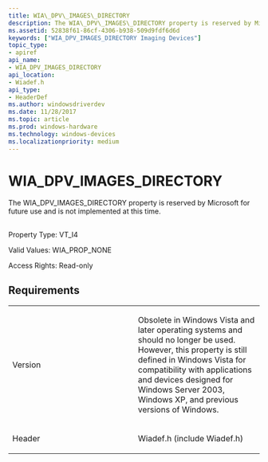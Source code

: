 ```yaml
---
title: WIA\_DPV\_IMAGES\_DIRECTORY
description: The WIA\_DPV\_IMAGES\_DIRECTORY property is reserved by Microsoft for future use and is not implemented at this time.
ms.assetid: 52838f61-86cf-4306-b938-509d9fdf6d6d
keywords: ["WIA_DPV_IMAGES_DIRECTORY Imaging Devices"]
topic_type:
- apiref
api_name:
- WIA_DPV_IMAGES_DIRECTORY
api_location:
- Wiadef.h
api_type:
- HeaderDef
ms.author: windowsdriverdev
ms.date: 11/28/2017
ms.topic: article
ms.prod: windows-hardware
ms.technology: windows-devices
ms.localizationpriority: medium
---
```


# WIA\_DPV\_IMAGES\_DIRECTORY


The WIA\_DPV\_IMAGES\_DIRECTORY property is reserved by Microsoft for future use and is not implemented at this time.

## <span id="ddk_wia_dpv_images_directory_si"></span><span id="DDK_WIA_DPV_IMAGES_DIRECTORY_SI"></span>


Property Type: VT\_I4

Valid Values: WIA\_PROP\_NONE

Access Rights: Read-only

Requirements
------------

<table>
<colgroup>
<col width="50%" />
<col width="50%" />
</colgroup>
<tbody>
<tr class="odd">
<td><p>Version</p></td>
<td><p>Obsolete in Windows Vista and later operating systems and should no longer be used. However, this property is still defined in Windows Vista for compatibility with applications and devices designed for Windows Server 2003, Windows XP, and previous versions of Windows.</p></td>
</tr>
<tr class="even">
<td><p>Header</p></td>
<td>Wiadef.h (include Wiadef.h)</td>
</tr>
</tbody>
</table>

 

 





